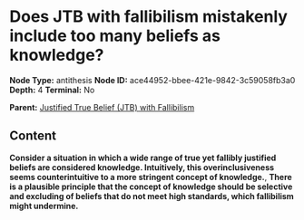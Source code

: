 # Does JTB with fallibilism mistakenly include too many beliefs as knowledge?

**Node Type:** antithesis
**Node ID:** ace44952-bbee-421e-9842-3c59058fb3a0
**Depth:** 4
**Terminal:** No

**Parent:** [Justified True Belief (JTB) with Fallibilism](justified-true-belief-jtb-with-fallibilism-synthesis-b2ceb8ca-23d7-4fc3-aeda-8b4f27d3e6e1.md)

## Content

**Consider a situation in which a wide range of true yet fallibly justified beliefs are considered knowledge. Intuitively, this overinclusiveness seems counterintuitive to a more stringent concept of knowledge.**, **There is a plausible principle that the concept of knowledge should be selective and excluding of beliefs that do not meet high standards, which fallibilism might undermine.**

